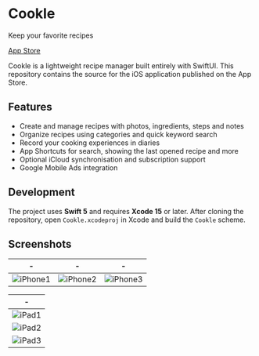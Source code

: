 # Cookle

Keep your favorite recipes

[App Store](https://apps.apple.com/app/id6483363226)

Cookle is a lightweight recipe manager built entirely with SwiftUI. This repository contains the source for the iOS application published on the App Store.

## Features

- Create and manage recipes with photos, ingredients, steps and notes
- Organize recipes using categories and quick keyword search
- Record your cooking experiences in diaries
- App Shortcuts for search, showing the last opened recipe and more
- Optional iCloud synchronisation and subscription support
- Google Mobile Ads integration

## Development

The project uses **Swift 5** and requires **Xcode 15** or later. After cloning the repository, open `Cookle.xcodeproj` in Xcode and build the `Cookle` scheme.

## Screenshots

|-|-|-|
|-|-|-|
|![iPhone1](https://github.com/user-attachments/assets/d1d874c5-b2d9-4342-873e-7efdfa88e865)|![iPhone2](https://github.com/user-attachments/assets/ae8f05e2-5fe6-4123-a049-f56799ccc759)|![iPhone3](https://github.com/user-attachments/assets/ace07047-2005-4dd3-8dce-f3d694832e83)|

|-|
|-|
|![iPad1](https://github.com/user-attachments/assets/9fd3da4b-3739-4ac5-b581-48adbbbb7143)|
|![iPad2](https://github.com/user-attachments/assets/1b5364d0-75a8-4f44-9fa4-0b529fdef5f5)|
|![iPad3](https://github.com/user-attachments/assets/e1e6aac3-8563-4560-be5d-ef473bf63e10)|
